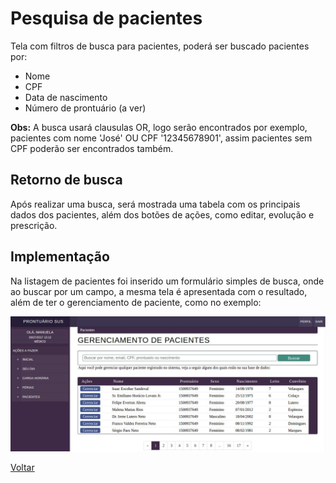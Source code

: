 # Pesquisa de pacientes

Tela com filtros de busca para pacientes, poderá ser buscado pacientes por:

* Nome
* CPF
* Data de nascimento
* Número de prontuário (a ver)

**Obs:** A busca usará clausulas OR, logo serão encontrados por exemplo, pacientes com nome 'José' OU CPF '12345678901', assim pacientes sem CPF poderão ser encontrados também.


## Retorno de busca

Após realizar uma busca, será mostrada uma tabela com os principais dados dos pacientes, além dos botões de ações, como editar, evolução e prescrição.

## Implementação

Na listagem de pacientes foi inserido um formulário simples de busca, onde ao buscar por um campo, a mesma tela é apresentada com o resultado, além de ter o gerenciamento de paciente, como no exemplo:

![Tela de busca](./img/busca-paciente.jpeg?raw=true)

[Voltar](../README.md) 